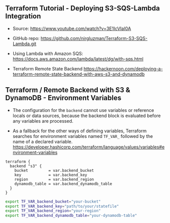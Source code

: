 ## Terraform Tutorial - Deploying S3-SQS-Lambda Integration

- Source: https://www.youtube.com/watch?v=3E1IcVIaI0A

- GitHub repo: https://github.com/nirgluzman/Terraform-S3-SQS-Lambda.git

- Using Lambda with Amazon SQS: https://docs.aws.amazon.com/lambda/latest/dg/with-sqs.html

- Terraform Remote State Backend
  https://hackernoon.com/deploying-a-terraform-remote-state-backend-with-aws-s3-and-dynamodb

## Terraform / Remote Backend with S3 & DynamoDB - Environment Variables

- The configuration for the `backend` cannot use variables or reference locals or data sources,
  because the backend block is evaluated before any variables are processed.

- As a fallback for the other ways of defining variables, Terraform searches for environment
  variables named `TF_VAR_` followed by the name of a declared variable.
  https://developer.hashicorp.com/terraform/language/values/variables#environment-variables

```code
terraform {
  backend "s3" {
    bucket         = var.backend_bucket
    key            = var.backend_key
    region         = var.backend_region
    dynamodb_table = var.backend_dynamodb_table
  }
}
```

```bash
export TF_VAR_backend_bucket="your-bucket"
export TF_VAR_backend_key="path/to/your/statefile"
export TF_VAR_backend_region="your-region"
export TF_VAR_backend_dynamodb_table="your-dynamodb-table"
```
